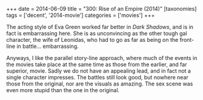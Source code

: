 +++
date = 2014-06-09
title = "300: Rise of an Empire (2014)"
[taxonomies]
tags = ['decent', '2014-movie']
categories = ['movies']
+++

The acting style of Eva Green worked far better in *Dark Shadows*, and
is in fact is embarrassing here. She is as unconvincing as the other
tough gal character, the wife of Leonidas, who had to go as far as being on the
front-line in battle... embarrassing.

Anyways, I like the parallel story-line approach, where much of the
events in the movies take place at the same time as those from the
earlier, and far superior, movie. Sadly we do not have an appealing
lead, and in fact not a single character impresses. The battles still
look good, but nowhere near those from the original, nor are the visuals
as amazing. The sex scene was even more stupid than the one in the
original.
